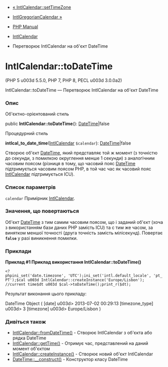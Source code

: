 - [« IntlCalendar::setTimeZone](intlcalendar.settimezone.md)
- [IntlGregorianCalendar »](class.intlgregoriancalendar.md)

- [PHP Manual](index.md)
- [IntlCalendar](class.intlcalendar.md)
- Перетворює IntlCalendar на об'єкт DateTime

# IntlCalendar::toDateTime

(PHP 5 u003d 5.5.0, PHP 7, PHP 8, PECL u003d 3.0.0a2)

IntlCalendar::toDateTime — Перетворює IntlCalendar на об'єкт DateTime

### Опис

Об'єктно-орієнтований стиль

public **IntlCalendar::toDateTime**():
[DateTime](class.datetime.md)\|false

Процедурний стиль

**intlcal_to_date_time**([IntlCalendar](class.intlcalendar.md)
`$calendar`): [DateTime](class.datetime.md)\|false

Створює об'єкт [DateTime](class.datetime.md), який представляє той
ж момент (з точністю до секунди, з помилкою округлення менше 1 секунди)
з аналогічним часовим поясом (різниця в тому, що часовий пояс
[DateTime](class.datetime.md) підтримується часовим поясом PHP, в той час
час як часовий пояс [IntlCalendar](class.intlcalendar.md)
підтримується ICU).

### Список параметрів

`calendar`
Примірник [IntlCalendar](class.intlcalendar.md).

### Значення, що повертаються

Об'єкт [DateTime](class.datetime.md) з тим самим часовим поясом, що і
заданий об'єкт (хоча з використанням бази даних PHP замість ICU) та с
тим же часом, за винятком меншої точності (друга точність замість
мілісекунд). Повертає **`false`** у разі виникнення помилки.

### Приклади

**Приклад #1 Приклад використання **IntlCalendar::toDateTime()****

` <?phpini_set('date.timezone', 'UTC');ini_set('intl.default_locale', 'pt_PT');$cal u003d IntlCalendar::createInstance('Europe/Lisbon'); //current time$dt u003d $cal->toDateTime();print_r($dt); `

Результат виконання цього прикладу:

DateTime Object
(
[date] u003d> 2013-07-02 00:29:13
[timezone_type] u003d> 3
[timezone] u003d> Europe/Lisbon
)

### Дивіться також

- [IntlCalendar::fromDateTime()](intlcalendar.fromdatetime.md) -
Створює IntlCalendar з об'єкта або рядка DateTime
- [IntlCalendar::getTime()](intlcalendar.gettime.md) - Отримує
час, представлений на даний момент об'єктом
- [IntlCalendar::createInstance()](intlcalendar.createinstance.md) -
Створює новий об'єкт IntlCalendar
- [DateTime::\_\_construct()](datetime.construct.md) - Конструктор
класу DateTime
